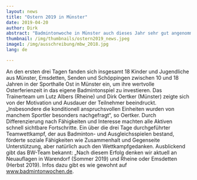 ```yaml
---
layout: news
title: "Ostern 2019 in Münster"
date: 2019-04-20
author: Dirk
abstract: "Badmintonwoche in Münster auch dieses Jahr sehr gut angenommen"
thumbnail: /img/thumbnails/ostern2019_news.jpeg
image1: /img/ausschreibung/mbw_2018.jpg
lang: de

---
```


An den ersten drei Tagen fanden sich insgesamt 18 Kinder und Jugendliche aus Münster, Emsdetten, Senden und Schöppingen zwischen 10 und 18 Jahren in der Sporthalle Ost in Münster ein, um ihre wertvolle Osterferienzeit in das eigene Badmintonspiel zu investieren. Das Trainerteam um Lutz Albers (Rheine) und Dirk Oertker (Münster) zeigte sich von der Motivation und Ausdauer der Teilnehmer beeindruckt. „Insbesondere die konditionell anspruchsvollen Einheiten wurden von manchem Sportler besonders nachgefragt“, so Oertker. Durch Differenzierung nach Fähigkeiten und Interesse machten alle Aktiven schnell sichtbare Fortschritte. Ein über die drei Tage durchgeführter Teamwettkampf, der aus Badminton- und Ausgleichsspielen bestand, förderte soziale Fähigkeiten wie Zusammenhalt und Gegenseite Unterstützung, aber natürlich auch den Wettkampfgedanken. Ausblickend gibt das BW-Team bekannt: „Nach diesem Erfolg denken wir aktuell an Neuauflagen in Warendorf (Sommer 2019) und Rheine oder Emsdetten (Herbst 2019). Infos dazu gibt es wie gewohnt auf www.badmintonwochen.de. 
